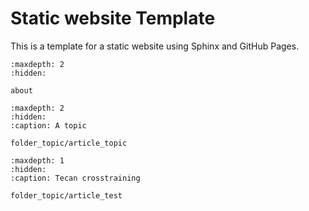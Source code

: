 # Static website Template

This is a template for a static website using Sphinx and GitHub Pages.

```{toctree}
:maxdepth: 2
:hidden:

about
```

```{toctree}
:maxdepth: 2
:hidden:
:caption: A topic

folder_topic/article_topic
```


```{toctree}
:maxdepth: 1
:hidden:
:caption: Tecan crosstraining

folder_topic/article_test
```
